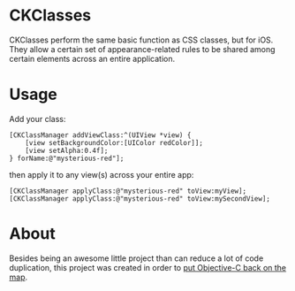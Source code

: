 CKClasses
=====
CKClasses perform the same basic function as CSS classes, but for iOS. They allow a certain set of appearance-related rules to be shared among certain elements across an entire application.

Usage
=====
Add your class:
```
[CKClassManager addViewClass:^(UIView *view) {
    [view setBackgroundColor:[UIColor redColor]];
    [view setAlpha:0.4f];
} forName:@"mysterious-red"];
```
then apply it to any view(s) across your entire app:
```
[CKClassManager applyClass:@"mysterious-red" toView:myView];
[CKClassManager applyClass:@"mysterious-red" toView:mySecondView];
```
About
=====
Besides being an awesome little project than can reduce a lot of code duplication, this project was created in order to [put Objective-C back on the map](https://objectivechackathon.appspot.com/). 

